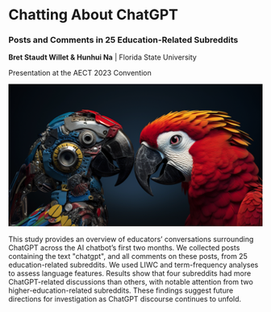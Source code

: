 # Chatting About ChatGPT

### Posts and Comments in 25 Education-Related Subreddits

**Bret Staudt Willet & Hunhui Na** | Florida State University

Presentation at the AECT 2023 Convention

![](img/robot-parrot2.png)

This study provides an overview of educators’ conversations surrounding ChatGPT across the AI chatbot’s first two months. We collected posts containing the text "chatgpt", and all comments on these posts, from 25 education-related subreddits. We used LIWC and term-frequency analyses to assess language features. Results show that four subreddits had more ChatGPT-related discussions than others, with notable attention from two higher-education-related subreddits. These findings suggest future directions for investigation as ChatGPT discourse continues to unfold.